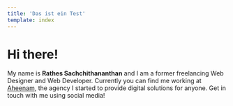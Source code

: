```yaml
---
title: 'Das ist ein Test'
template: index
---
```


Hi there!
===

My name is **Rathes Sachchithananthan** and I am a former freelancing Web Designer and Web Developer. Currently you can find me working at [Aheenam](https://aheenam.com), the agency I started to provide digital solutions for anyone. Get in touch with me using social media!